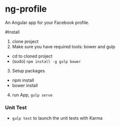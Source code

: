 # ng-profile
An Angular app for your Facebook profile.

#Install
1. clone project
2. Make sure you have required tools: bower and gulp
  * cd to cloned project
  * (sudo) `npm install -g gulp bower`
3. Setup packages
  * npm install
  * bower install
4. run App, `gulp serve`

### Unit Test
* `gulp test` to launch the unit tests with Karma
